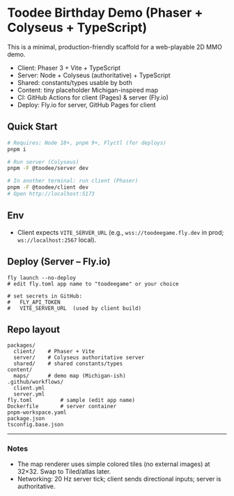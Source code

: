 # Toodee Birthday Demo (Phaser + Colyseus + TypeScript)

This is a minimal, production-friendly scaffold for a web-playable 2D MMO demo.

- Client: Phaser 3 + Vite + TypeScript
- Server: Node + Colyseus (authoritative) + TypeScript
- Shared: constants/types usable by both
- Content: tiny placeholder Michigan-inspired map
- CI: GitHub Actions for client (Pages) & server (Fly.io)
- Deploy: Fly.io for server, GitHub Pages for client

## Quick Start

```bash
# Requires: Node 18+, pnpm 9+, Flyctl (for deploys)
pnpm i

# Run server (Colyseus)
pnpm -F @toodee/server dev

# In another terminal: run client (Phaser)
pnpm -F @toodee/client dev
# Open http://localhost:5173
```

## Env

- Client expects `VITE_SERVER_URL` (e.g., `wss://toodeegame.fly.dev` in prod; `ws://localhost:2567` local).

## Deploy (Server – Fly.io)

```
fly launch --no-deploy
# edit fly.toml app name to "toodeegame" or your choice

# set secrets in GitHub:
#   FLY_API_TOKEN
#   VITE_SERVER_URL  (used by client build)
```

## Repo layout

```
packages/
  client/    # Phaser + Vite
  server/    # Colyseus authoritative server
  shared/    # shared constants/types
content/
  maps/      # demo map (Michigan-ish)
.github/workflows/
  client.yml
  server.yml
fly.toml         # sample (edit app name)
Dockerfile       # server container
pnpm-workspace.yaml
package.json
tsconfig.base.json
```

---

### Notes
- The map renderer uses simple colored tiles (no external images) at 32×32. Swap to Tiled/atlas later.
- Networking: 20 Hz server tick; client sends directional inputs; server is authoritative.

